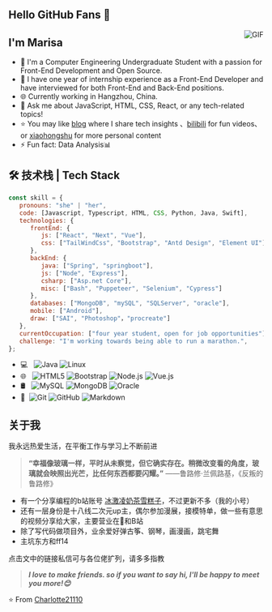 ## Hello GitHub Fans 👋

<img align="right" alt="GIF" src="https://raw.githubusercontent.com/JoeyBling/JoeyBling/master/pic/pusheencode.gif" />

## I'm Marisa

- 🌱 I'm a Computer Engineering Undergraduate Student with a passion for Front-End Development and Open Source.
- 🎯 I have one year of internship experience as a Front-End Developer and have interviewed for both Front-End and Back-End positions.
- 🌐 Currently working in Hangzhou, China.
- 💬 Ask me about JavaScript, HTML, CSS, React, or any tech-related topics!
- ⭐ You may like [blog](https://charlotte21110.github.io/) where I share tech insights 、[bilibili](https://space.bilibili.com/109323848) for fun videos、or [xiaohongshu](https://www.xiaohongshu.com/user/profile/5f1cd330000000000101e6c1) for more personal content
- ⚡ Fun fact: Data Analysis📊

## 🛠 技术栈 | Tech Stack

```js
const skill = {
   pronouns: "she" | "her",
   code: [Javascript, Typescript, HTML, CSS, Python, Java, Swift],
   technologies: {
      frontEnd: {
         js: ["React", "Next", "Vue"],
         css: ["TailWindCss", "Bootstrap", "Antd Design", "Element UI"]
      },
      backEnd: {
         java: ["Spring", "springboot"],
         js: ["Node", "Express"],
         csharp: ["Asp.net Core"],
         misc: ["Bash", "Puppeteer", "Selenium", "Cypress"]
      },
      databases: ["MongoDB", "mySQL", "SQLServer", "oracle"],
      mobile: ["Android"],
      draw: ["SAI", "Photoshop"，"procreate"]
   },
   currentOccupation: ["four year student, open for job opportunities"],
   challenge: "I'm working towards being able to run a marathon.",
};
```




- 💻 &#160; ![Java](https://img.shields.io/badge/-Java-333333?style=flat&logo=Java&logoColor=007396)
![Linux](https://img.shields.io/badge/-Linux-333333?style=flat&logo=Linux&logoColor=FCC624)
- 🌐 &#160; ![HTML5](https://img.shields.io/badge/-HTML5-333333?style=flat&logo=HTML5)
![Bootstrap](https://img.shields.io/badge/-Bootstrap-333333?style=flat&logo=bootstrap&logoColor=563D7C)
![Node.js](https://img.shields.io/badge/-Node.js-333333?style=flat&logo=node.js)
![Vue.js](https://img.shields.io/badge/-VueJS-333333?style=flat&logo=Vue.js)
- 🛢 &#160; ![MySQL](https://img.shields.io/badge/-MySQL-333333?style=flat&logo=mysql)
![MongoDB](https://img.shields.io/badge/-MongoDB-333333?style=flat&logo=mongodb)
![Oracle](https://img.shields.io/badge/-Oracle-333333?style=flat&logo=Oracle)
- 🔧 &#160;![Git](https://img.shields.io/badge/-Git-333333?style=flat&logo=git)
![GitHub](https://img.shields.io/badge/-GitHub-333333?style=flat&logo=github)
![Markdown](https://img.shields.io/badge/-Markdown-333333?style=flat&logo=markdown)

<!-- ## 开源项目
- [小红书官网模仿](https://github.com/Charlotte21110/RedBook)
- [影视交流分享平台-前端](https://github.com/Charlotte21110/FilmVueProject)
- [ai问答LLM组件](https://github.com/Charlotte21110/byteDanceLLM) -->

## 关于我

我永远热爱生活，在平衡工作与学习上不断前进

> **“幸福像玻璃一样，平时从未察觉，但它确实存在。稍微改变看的角度，玻璃就会映照出光芒，比任何东西都要闪耀。”**
> ——鲁路修·兰佩路基，《反叛的鲁路修》

- 有一个分享编程的b站账号 [冰激凌奶茶雪糕子](https://space.bilibili.com/3546386433837296)，不过更新不多（我的小号）
- 还有一层身份是十八线二次元up主，偶尔参加漫展，接模特单，做一些有意思的视频分享给大家，主要营业在🍠和B站
- 除了写代码做项目外，业余爱好弹古筝、钢琴，画漫画，跳宅舞
- 主坑东方和ff14

<!-- <img align="center" alt="我的生活照" src="./image/my.jpg" /> -->

点击文中的链接私信可与各位佬扩列，请多多指教

> ***I love to make friends. so if you want to say hi, I'll be happy to meet you more!😊***

⭐️ From [Charlotte21110](https://github.com/Charlotte21110)